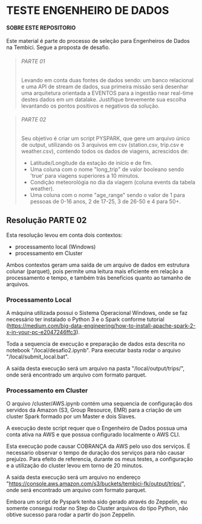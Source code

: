 # TESTE ENGENHEIRO DE DADOS

#### SOBRE ESTE REPOSITORIO

Este material é parte do processo de seleção para Engenheiros de Dados na Tembici. Segue a proposta de desafio.

> ###### PARTE 01
> 
> Levando em conta duas fontes de dados sendo: um banco relacional e uma API de stream de dados,
> sua primeira missão será desenhar uma arquitetura orientada a EVENTOS para a ingestão near 
> real-time destes dados em um datalake. Justifique brevemente sua escolha levantando os pontos 
> positivos e negativos da solução.


> ###### PARTE 02
> 
> Seu objetivo é criar um script PYSPARK, que gere um arquivo único de output, utilizando os 3 
> arquivos em csv (station.csv, trip.csv e weather.csv), contendo todos os dados de viagens, 
> acrescidos de:
> 
> - Latitude/Longitude da estação de início e de fim.
> - Uma coluna com o nome "long_trip" de valor booleano sendo 'true' para viagens superiores a 10 minutos.
> - Condição meteorológia no dia da viagem (coluna events da tabela weather).
> - Uma coluna com o nome "age_range" sendo o valor de 1 para pessoas de 0-16 anos, 2 de 17-25, 3 de 26-50 e 4 para 50+.
> 


## Resolução PARTE 02

Esta resolução levou em conta dois contextos:
- processamento local (Windows)
- processamento em Cluster

Ambos contextos geram uma saída de um arquivo de dados em estrutura colunar (parquet), pois permite uma leitura mais eficiente em relação a processamento e tempo, e também trás benefícios quanto ao tamanho de arquivos.

### Processamento Local
A máquina utilizada possui o Sistema Operacional Windows, onde se faz necessário ter instalado o Python 3 e o Spark conforme tutorial (https://medium.com/big-data-engineering/how-to-install-apache-spark-2-x-in-your-pc-e2047246ffc3).

Toda a sequencia de execução e preparação de dados esta descrita no notebook "/local/desafio2.ipynb". Para executar basta rodar o arquivo "/local/submit_local.bat".

A saída desta execução será um arquivo na pasta "/local/output/trips/", onde será encontrado um arquivo com formato parquet.
 
### Processamento em Cluster
O arquivo /cluster/AWS.ipynb contém uma sequencia de configuração dos servidos da Amazon (S3, Group Resource, EMR) para a criação de um cluster Spark formado por um Master e dois Slaves.

A execução deste script requer que o Engenheiro de Dados possua uma conta ativa na AWS e que possua configurado localmente o AWS CLI. 

Esta execução pode causar COBRANÇA da AWS pelo uso dos serviços. É necessario observar o tempo de duração dos serviços para não causar prejuízo. Para efeito de referencia, durante os meus testes, a configuração e a utilização do cluster levou em torno de 20 minutos.

A saída desta execução será um arquivo no endereço  "https://console.aws.amazon.com/s3/buckets/tembici-fk/output/trips/", onde será encontrado um arquivo com formato parquet.

Embora um script de Pyspark tenha sido gerado através do Zeppelin, eu somente consegui rodar no Step do Cluster arquivos do tipo Python, não obtive sucesso para rodar a partir do json Zeppelin.

